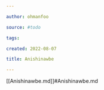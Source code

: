 ```yaml
---

author: ohmanfoo

source: #todo

tags: 

created: 2022-08-07

title: Anishinawbe

---
```

[[Anishinawbe.md]]#Anishinawbe.md